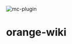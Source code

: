 ![mc-plugin](https://github.com/A-Kevin1217/orange-wiki.io/image?description=1&font=Raleway&forks=1&issues=1&language=1&name=1&owner=1&pattern=Circuit%20Board&pulls=1&stargazers=1&theme=Auto)
# orange-wiki
